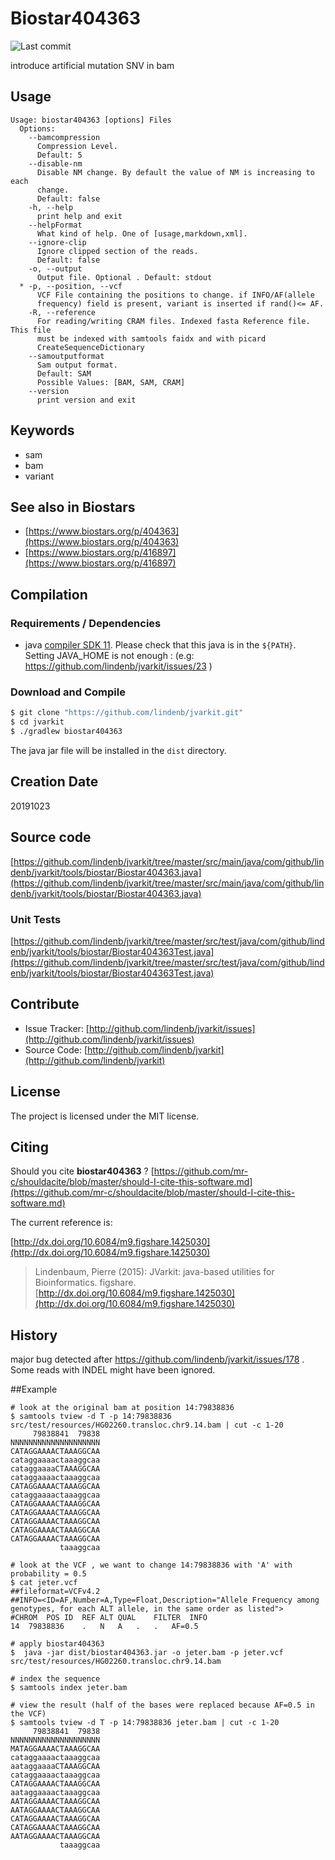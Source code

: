 # Biostar404363

![Last commit](https://img.shields.io/github/last-commit/lindenb/jvarkit.png)

introduce artificial mutation SNV in bam


## Usage

```
Usage: biostar404363 [options] Files
  Options:
    --bamcompression
      Compression Level.
      Default: 5
    --disable-nm
      Disable NM change. By default the value of NM is increasing to each 
      change. 
      Default: false
    -h, --help
      print help and exit
    --helpFormat
      What kind of help. One of [usage,markdown,xml].
    --ignore-clip
      Ignore clipped section of the reads.
      Default: false
    -o, --output
      Output file. Optional . Default: stdout
  * -p, --position, --vcf
      VCF File containing the positions to change. if INFO/AF(allele 
      frequency) field is present, variant is inserted if rand()<= AF.
    -R, --reference
      For reading/writing CRAM files. Indexed fasta Reference file. This file 
      must be indexed with samtools faidx and with picard 
      CreateSequenceDictionary 
    --samoutputformat
      Sam output format.
      Default: SAM
      Possible Values: [BAM, SAM, CRAM]
    --version
      print version and exit

```


## Keywords

 * sam
 * bam
 * variant



## See also in Biostars

 * [https://www.biostars.org/p/404363](https://www.biostars.org/p/404363)
 * [https://www.biostars.org/p/416897](https://www.biostars.org/p/416897)


## Compilation

### Requirements / Dependencies

* java [compiler SDK 11](https://jdk.java.net/11/). Please check that this java is in the `${PATH}`. Setting JAVA_HOME is not enough : (e.g: https://github.com/lindenb/jvarkit/issues/23 )


### Download and Compile

```bash
$ git clone "https://github.com/lindenb/jvarkit.git"
$ cd jvarkit
$ ./gradlew biostar404363
```

The java jar file will be installed in the `dist` directory.


## Creation Date

20191023

## Source code 

[https://github.com/lindenb/jvarkit/tree/master/src/main/java/com/github/lindenb/jvarkit/tools/biostar/Biostar404363.java](https://github.com/lindenb/jvarkit/tree/master/src/main/java/com/github/lindenb/jvarkit/tools/biostar/Biostar404363.java)

### Unit Tests

[https://github.com/lindenb/jvarkit/tree/master/src/test/java/com/github/lindenb/jvarkit/tools/biostar/Biostar404363Test.java](https://github.com/lindenb/jvarkit/tree/master/src/test/java/com/github/lindenb/jvarkit/tools/biostar/Biostar404363Test.java)


## Contribute

- Issue Tracker: [http://github.com/lindenb/jvarkit/issues](http://github.com/lindenb/jvarkit/issues)
- Source Code: [http://github.com/lindenb/jvarkit](http://github.com/lindenb/jvarkit)

## License

The project is licensed under the MIT license.

## Citing

Should you cite **biostar404363** ? [https://github.com/mr-c/shouldacite/blob/master/should-I-cite-this-software.md](https://github.com/mr-c/shouldacite/blob/master/should-I-cite-this-software.md)

The current reference is:

[http://dx.doi.org/10.6084/m9.figshare.1425030](http://dx.doi.org/10.6084/m9.figshare.1425030)

> Lindenbaum, Pierre (2015): JVarkit: java-based utilities for Bioinformatics. figshare.
> [http://dx.doi.org/10.6084/m9.figshare.1425030](http://dx.doi.org/10.6084/m9.figshare.1425030)


## History

major bug detected after https://github.com/lindenb/jvarkit/issues/178 . Some reads with INDEL might have been ignored.

##Example

```
# look at the original bam at position 14:79838836
$ samtools tview -d T -p 14:79838836 src/test/resources/HG02260.transloc.chr9.14.bam | cut -c 1-20
     79838841  79838
NNNNNNNNNNNNNNNNNNNN
CATAGGAAAACTAAAGGCAA
cataggaaaactaaaggcaa
cataggaaaaCTAAAGGCAA
cataggaaaactaaaggcaa
CATAGGAAAACTAAAGGCAA
cataggaaaactaaaggcaa
CATAGGAAAACTAAAGGCAA
CATAGGAAAACTAAAGGCAA
CATAGGAAAACTAAAGGCAA
CATAGGAAAACTAAAGGCAA
CATAGGAAAACTAAAGGCAA
           taaaggcaa

# look at the VCF , we want to change 14:79838836 with 'A' with probability = 0.5
$ cat jeter.vcf
##fileformat=VCFv4.2
##INFO=<ID=AF,Number=A,Type=Float,Description="Allele Frequency among genotypes, for each ALT allele, in the same order as listed">
#CHROM	POS	ID	REF	ALT	QUAL	FILTER	INFO
14	79838836	.	N	A	.	.	AF=0.5

# apply biostar404363
$  java -jar dist/biostar404363.jar -o jeter.bam -p jeter.vcf src/test/resources/HG02260.transloc.chr9.14.bam

# index the sequence
$ samtools index jeter.bam

# view the result (half of the bases were replaced because AF=0.5 in the VCF)
$ samtools tview -d T -p 14:79838836 jeter.bam | cut -c 1-20
     79838841  79838
NNNNNNNNNNNNNNNNNNNN
MATAGGAAAACTAAAGGCAA
cataggaaaactaaaggcaa
aataggaaaaCTAAAGGCAA
cataggaaaactaaaggcaa
CATAGGAAAACTAAAGGCAA
aataggaaaactaaaggcaa
AATAGGAAAACTAAAGGCAA
AATAGGAAAACTAAAGGCAA
CATAGGAAAACTAAAGGCAA
CATAGGAAAACTAAAGGCAA
AATAGGAAAACTAAAGGCAA
           taaaggcaa
```

